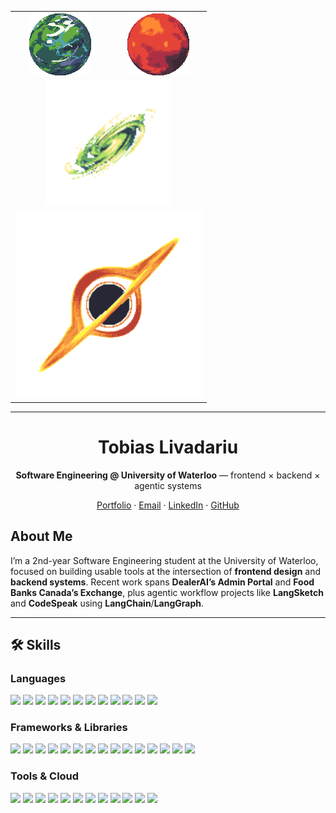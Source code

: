 <table align="center">
  <tr>
    <td align="center">
      <img src="assets/terran-wet-gif.gif" width="100" alt="Terran Wet Planet" />
    </td>
    <td align="center">
      <img src="assets/terran-dry-gif.gif" width="100" alt="Terran Dry Planet" />
    </td>
  </tr>
  <tr>
    <td colspan="2" align="center">
      <img src="assets/galaxy-gif.gif" width="200" alt="Galaxy" />
    </td>
  </tr>
  <tr>
    <td colspan="2" align="center">
      <img src="assets/black-hole-gif.gif" width="300" alt="Black Hole" />
    </td>
  </tr>
</table>

---

<div align="center">
  <h1>Tobias Livadariu</h1>
  <p><b>Software Engineering @ University of Waterloo</b> — frontend × backend × agentic systems</p>
  <p>
    <a href="https://tobias-livadariu.online/portfolio">Portfolio</a> ·
    <a href="mailto:tlivadar@uwaterloo.ca">Email</a> ·
    <a href="https://linkedin.com/in/tobias-livadariu">LinkedIn</a> ·
    <a href="https://github.com/tobias-livadariu">GitHub</a>
  </p>
</div>

## About Me

I’m a 2nd-year Software Engineering student at the University of Waterloo, focused on building usable tools at the intersection of **frontend design** and **backend systems**. Recent work spans **DealerAI’s Admin Portal** and **Food Banks Canada’s Exchange**, plus agentic workflow projects like **LangSketch** and **CodeSpeak** using **LangChain**/**LangGraph**.

---

## 🛠️ Skills

### Languages
<p>
  <img src="https://img.shields.io/badge/TypeScript-3178C6?style=for-the-badge&logo=typescript&logoColor=white" />
  <img src="https://img.shields.io/badge/JavaScript-F7DF1E?style=for-the-badge&logo=javascript&logoColor=black" />
  <img src="https://img.shields.io/badge/C%23-239120?style=for-the-badge&logo=csharp&logoColor=white" />
  <img src="https://img.shields.io/badge/C%2B%2B-00599C?style=for-the-badge&logo=cplusplus&logoColor=white" />
  <img src="https://img.shields.io/badge/C-A8B9CC?style=for-the-badge&logo=c&logoColor=black" />
  <img src="https://img.shields.io/badge/Python-3776AB?style=for-the-badge&logo=python&logoColor=ffdd54" />
  <img src="https://img.shields.io/badge/Ruby-CC342D?style=for-the-badge&logo=ruby&logoColor=white" />
  <img src="https://img.shields.io/badge/SQL-2F5E8D?style=for-the-badge&logoColor=white" />
  <img src="https://img.shields.io/badge/HTML5-E34F26?style=for-the-badge&logo=html5&logoColor=white" />
  <img src="https://img.shields.io/badge/CSS3-1572B6?style=for-the-badge&logo=css3&logoColor=white" />
  <img src="https://img.shields.io/badge/SCSS-CC6699?style=for-the-badge&logo=sass&logoColor=white" />
  <img src="https://img.shields.io/badge/PHP-777BB4?style=for-the-badge&logo=php&logoColor=white" />
</p>

### Frameworks & Libraries
<p>
  <img src="https://img.shields.io/badge/React-20232a?style=for-the-badge&logo=react&logoColor=61DAFB" />
  <img src="https://img.shields.io/badge/Redux%20Toolkit-764ABC?style=for-the-badge&logo=redux&logoColor=white" />
  <img src="https://img.shields.io/badge/Node.js-339933?style=for-the-badge&logo=node.js&logoColor=white" />
  <img src="https://img.shields.io/badge/Express-000000?style=for-the-badge&logo=express&logoColor=white" />
  <img src="https://img.shields.io/badge/.NET-512BD4?style=for-the-badge&logo=dotnet&logoColor=white" />
  <img src="https://img.shields.io/badge/EF%20Core-6F2B95?style=for-the-badge&logo=dotnet&logoColor=white" />
  <img src="https://img.shields.io/badge/FastAPI-009688?style=for-the-badge&logo=fastapi&logoColor=white" />
  <img src="https://img.shields.io/badge/Flask-000000?style=for-the-badge&logo=flask&logoColor=white" />
  <img src="https://img.shields.io/badge/Laravel-FF2D20?style=for-the-badge&logo=laravel&logoColor=white" />
  <img src="https://img.shields.io/badge/LangChain-0B3C49?style=for-the-badge&logo=chainlink&logoColor=white" />
  <img src="https://img.shields.io/badge/LangGraph-222222?style=for-the-badge&logo=graphql&logoColor=white" />
  <img src="https://img.shields.io/badge/Tailwind-06B6D4?style=for-the-badge&logo=tailwindcss&logoColor=white" />
  <img src="https://img.shields.io/badge/Vite-646CFF?style=for-the-badge&logo=vite&logoColor=white" />
  <img src="https://img.shields.io/badge/Electron-2B2E3A?style=for-the-badge&logo=electron&logoColor=9FEAF9" />
  <img src="https://img.shields.io/badge/AJAX-4B8BBE?style=for-the-badge&logoColor=white" />
</p>

### Tools & Cloud
<p>
  <img src="https://img.shields.io/badge/Azure-0078D4?style=for-the-badge&logo=microsoftazure&logoColor=white" />
  <img src="https://img.shields.io/badge/CosmosDB-3C3C3C?style=for-the-badge&logo=azurecosmosdb&logoColor=white" />
  <img src="https://img.shields.io/badge/Databricks-FF3621?style=for-the-badge&logo=databricks&logoColor=white" />
  <img src="https://img.shields.io/badge/Docker-2496ED?style=for-the-badge&logo=docker&logoColor=white" />
  <img src="https://img.shields.io/badge/MySQL-4479A1?style=for-the-badge&logo=mysql&logoColor=white" />
  <img src="https://img.shields.io/badge/MongoDB-4EA94B?style=for-the-badge&logo=mongodb&logoColor=white" />
  <img src="https://img.shields.io/badge/WordPress-21759B?style=for-the-badge&logo=wordpress&logoColor=white" />
  <img src="https://img.shields.io/badge/ACF-00C853?style=for-the-badge&logo=wordpress&logoColor=white" />
  <img src="https://img.shields.io/badge/Sage-2B2E3A?style=for-the-badge&logo=roots&logoColor=white" />
  <img src="https://img.shields.io/badge/Figma-F24E1E?style=for-the-badge&logo=figma&logoColor=white" />
  <img src="https://img.shields.io/badge/Git-F05033?style=for-the-badge&logo=git&logoColor=white" />
  <img src="https://img.shields.io/badge/Electron-2B2E3A?style=for-the-badge&logo=electron&logoColor=9FEAF9" />
</p>
